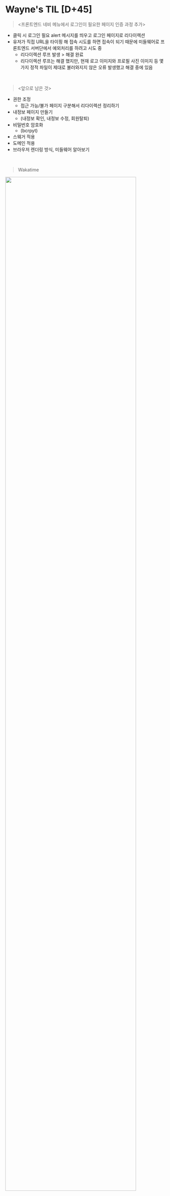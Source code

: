 Wayne's TIL [D+45]
===

><프론트엔드 네비 메뉴에서 로그인이 필요한 페이지 인증 과정 추가>
- 클릭 시 로그인 필요 alert 메시지를 띄우고 로그인 페이지로 리다이렉션
- 유저가 직접 URL을 타이핑 해 접속 시도를 하면 접속이 되기 때문에 미들웨어로 프론트엔드 서버단에서 예외처리를 하려고 시도 중
  - 리다이렉션 루프 발생 > 해결 완료
  - 리다이렉션 루프는 해결 했지만, 현재 로고 이미지와 프로필 사진 이미지 등 몇가지 정적 파일이 제대로 불러와지지 않은 오류 발생했고 해결 중에 있음

<br>

><앞으로 남은 것>
- 권한 조정
  - 접근 가능/불가 페이지 구분해서 리다이렉션 정리하기
- 내정보 페이지 만들기
  - (내정보 확인, 내정보 수정, 회원탈퇴)
- 비밀번호 암호화
  - (bcrpyt)
- 스웨거 적용
- 도메인 적용
- 브라우저 렌더링 방식, 미들웨어 알아보기

<br>

>Wakatime

<img src="https://github.com/RyeinKim/TIL/assets/25819095/0081c017-5acd-4443-801c-cb3250e5f307" width="90%">